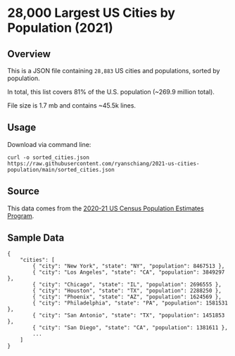 
# 28,000 Largest US Cities by Population (2021)

## Overview

This is a JSON file containing `28,883` US cities and populations, sorted by population.

In total, this list covers 81% of the U.S. population (~269.9 million total).

File size is 1.7 mb and contains ~45.5k lines.
## Usage

Download via command line:

`curl -o sorted_cities.json https://raw.githubusercontent.com/ryanschiang/2021-us-cities-population/main/sorted_cities.json`

## Source

This data comes from the [2020-21 US Census Population Estimates Program](https://www.census.gov/data/tables/time-series/demo/popest/2020s-total-cities-and-towns.html).

## Sample Data

```
{
    "cities": [
        { "city": "New York", "state": "NY", "population": 8467513 },
        { "city": "Los Angeles", "state": "CA", "population": 3849297 },
        { "city": "Chicago", "state": "IL", "population": 2696555 },
        { "city": "Houston", "state": "TX", "population": 2288250 },
        { "city": "Phoenix", "state": "AZ", "population": 1624569 },
        { "city": "Philadelphia", "state": "PA", "population": 1581531 },
        { "city": "San Antonio", "state": "TX", "population": 1451853 },
        { "city": "San Diego", "state": "CA", "population": 1381611 },
        ...
    ]
}
```



